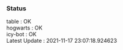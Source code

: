 ### Status


table : OK  
hogwarts : OK  
icy-bot : OK  
Latest Update : 2021-11-17 23:07:18.924623
